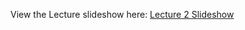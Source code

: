 View the Lecture slideshow here: [Lecture 2 Slideshow](https://gitpitch.com/CWRU-EECS301/Documentation/master?p=/Lectures/Lecture02)
